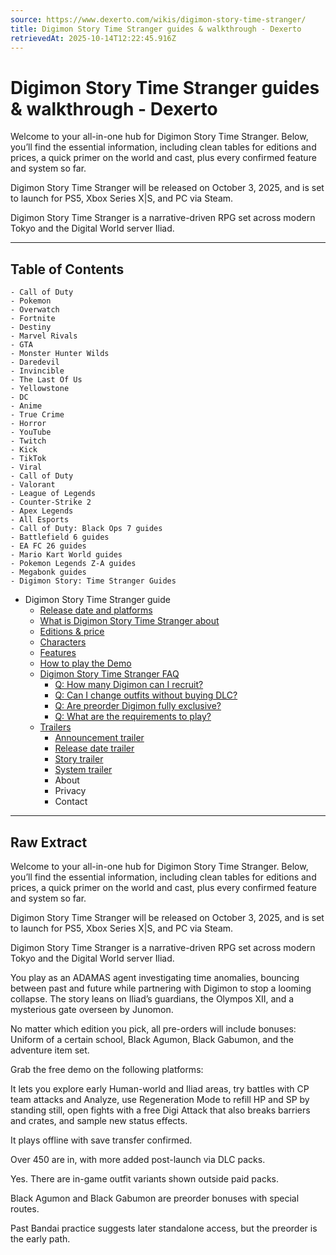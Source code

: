 ```yaml
---
source: https://www.dexerto.com/wikis/digimon-story-time-stranger/
title: Digimon Story Time Stranger guides & walkthrough - Dexerto
retrievedAt: 2025-10-14T12:22:45.916Z
---
```


# Digimon Story Time Stranger guides & walkthrough - Dexerto

Welcome to your all-in-one hub for Digimon Story Time Stranger. Below, you’ll find the essential information, including clean tables for editions and prices, a quick primer on the world and cast, plus every confirmed feature and system so far.

Digimon Story Time Stranger will be released on October 3, 2025, and is set to launch for PS5, Xbox Series X|S, and PC via Steam.

Digimon Story Time Stranger is a narrative-driven RPG set across modern Tokyo and the Digital World server Iliad.

---

## Table of Contents

    - Call of Duty
    - Pokemon
    - Overwatch
    - Fortnite
    - Destiny
    - Marvel Rivals
    - GTA
    - Monster Hunter Wilds
    - Daredevil
    - Invincible
    - The Last Of Us
    - Yellowstone
    - DC
    - Anime
    - True Crime
    - Horror
    - YouTube
    - Twitch
    - Kick
    - TikTok
    - Viral
    - Call of Duty
    - Valorant
    - League of Legends
    - Counter-Strike 2
    - Apex Legends
    - All Esports
    - Call of Duty: Black Ops 7 guides
    - Battlefield 6 guides
    - EA FC 26 guides
    - Mario Kart World guides
    - Pokemon Legends Z-A guides
    - Megabonk guides
    - Digimon Story: Time Stranger Guides
- Digimon Story Time Stranger guide
  - [Release date and platforms](#h-release-date-and-platforms)
  - [What is Digimon Story Time Stranger about](#h-what-is-digimon-story-time-stranger-about)
  - [Editions & price](#h-editions-&-price)
  - [Characters](#h-characters)
  - [Features](#h-features)
  - [How to play the Demo](#h-how-to-play-the-demo)
  - [Digimon Story Time Stranger FAQ](#h-digimon-story-time-stranger-faq)
    - [Q: How many Digimon can I recruit?](#h-q:-how-many-digimon-can-i-recruit?)
    - [Q: Can I change outfits without buying DLC?](#h-q:-can-i-change-outfits-without-buying-dlc?)
    - [Q: Are preorder Digimon fully exclusive?](#h-q:-are-preorder-digimon-fully-exclusive?)
    - [Q: What are the requirements to play?](#h-q:-what-are-the-requirements-to-play?)
  - [Trailers](#h-trailers)
    - [Announcement trailer](#h-announcement-trailer)
    - [Release date trailer](#h-release-date-trailer)
    - [Story trailer](#h-story-trailer)
    - [System trailer](#h-system-trailer)
    - About
    - Privacy
    - Contact

---

## Raw Extract

Welcome to your all-in-one hub for Digimon Story Time Stranger. Below, you’ll find the essential information, including clean tables for editions and prices, a quick primer on the world and cast, plus every confirmed feature and system so far.

Digimon Story Time Stranger will be released on October 3, 2025, and is set to launch for PS5, Xbox Series X|S, and PC via Steam.

Digimon Story Time Stranger is a narrative-driven RPG set across modern Tokyo and the Digital World server Iliad.

You play as an ADAMAS agent investigating time anomalies, bouncing between past and future while partnering with Digimon to stop a looming collapse. The story leans on Iliad’s guardians, the Olympos XII, and a mysterious gate overseen by Junomon.

No matter which edition you pick, all pre-orders will include bonuses: Uniform of a certain school, Black Agumon, Black Gabumon, and the adventure item set.

Grab the free demo on the following platforms:

It lets you explore early Human-world and Iliad areas, try battles with CP team attacks and Analyze, use Regeneration Mode to refill HP and SP by standing still, open fights with a free Digi Attack that also breaks barriers and crates, and sample new status effects.

It plays offline with save transfer confirmed.

Over 450 are in, with more added post-launch via DLC packs.

Yes. There are in-game outfit variants shown outside paid packs.

Black Agumon and Black Gabumon are preorder bonuses with special routes.

Past Bandai practice suggests later standalone access, but the preorder is the early path.
